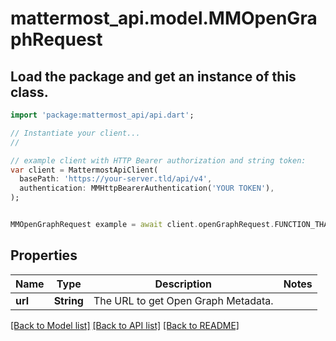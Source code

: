 # mattermost_api.model.MMOpenGraphRequest

## Load the package and get an instance of this class.
```dart
import 'package:mattermost_api/api.dart';

// Instantiate your client...
//

// example client with HTTP Bearer authorization and string token:
var client = MattermostApiClient(
  basePath: 'https://your-server.tld/api/v4',
  authentication: MMHttpBearerAuthentication('YOUR TOKEN'),
);


MMOpenGraphRequest example = await client.openGraphRequest.FUNCTION_THAT_RETURNS_THIS_CLASS();

```

## Properties
Name | Type | Description | Notes
------------ | ------------- | ------------- | -------------
**url** | **String** | The URL to get Open Graph Metadata. | 

[[Back to Model list]](../GENERATED_README.md#documentation-for-models) [[Back to API list]](../GENERATED_README.md#documentation-for-api-endpoints) [[Back to README]](../GENERATED_README.md)


